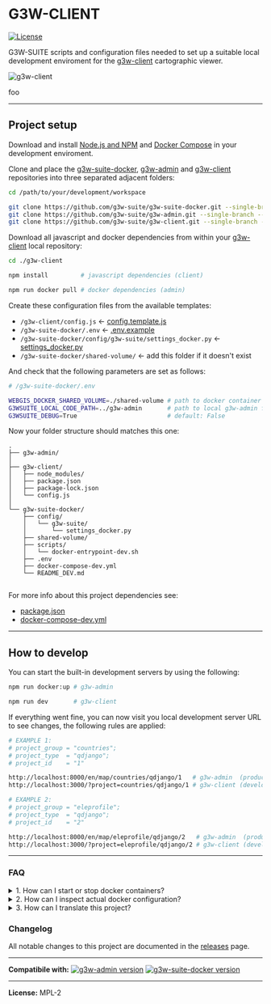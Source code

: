 # G3W-CLIENT

[![License](https://img.shields.io/badge/license-MPL%202-blue.svg?style=flat)](LICENSE)

G3W-SUITE scripts and configuration files needed to set up a suitable local development enviroment for the [g3w-client](https://g3w-suite.readthedocs.io/en/latest/g3wsuite_client.html) cartographic viewer.

![g3w-client](https://g3w-suite.readthedocs.io/en/latest/_images/g3wclient_interface.png)

foo

---

## Project setup

Download and install [Node.js and NPM](https://docs.npmjs.com/downloading-and-installing-node-js-and-npm) and [Docker Compose](https://docs.docker.com/compose/install/) in your development enviroment.

Clone and place the [g3w-suite-docker](https://github.com/g3w-suite/g3w-suite-docker), [g3w-admin](https://github.com/g3w-suite/g3w-admin) and [g3w-client](https://github.com/g3w-suite/g3w-client) repositories into three separated adjacent folders:

```sh
cd /path/to/your/development/workspace

git clone https://github.com/g3w-suite/g3w-suite-docker.git --single-branch --branch dev ./g3w-suite-docker
git clone https://github.com/g3w-suite/g3w-admin.git --single-branch --branch dev ./g3w-admin
git clone https://github.com/g3w-suite/g3w-client.git --single-branch --branch dev ./g3w-client
```
Download all javascript and docker dependencies from within your [g3w-client](https://github.com/g3w-suite/g3w-client) local repository:

```sh
cd ./g3w-client
```
```sh
npm install         # javascript dependencies (client)
```
```sh
npm run docker pull # docker dependencies (admin)
```

Create these configuration files from the available templates:

- `/g3w-client/config.js` ← [config.template.js](https://github.com/g3w-suite/g3w-client/blob/dev/config.template.js)
- `/g3w-suite-docker/.env` ← [.env.example](https://github.com/g3w-suite/g3w-suite-docker/blob/dev/.env.example)
- `/g3w-suite-docker/config/g3w-suite/settings_docker.py` ← [settings_docker.py](https://github.com/g3w-suite/g3w-suite-docker/blob/dev/config/g3w-suite/settings_docker.py)
- `/g3w-suite-docker/shared-volume/` ← add this folder if it doesn't exist

And check that the following parameters are set as follows:

```sh
# /g3w-suite-docker/.env

WEBGIS_DOCKER_SHARED_VOLUME=./shared-volume # path to docker container shared volume
G3WSUITE_LOCAL_CODE_PATH=../g3w-admin       # path to local g3w-admin folder
G3WSUITE_DEBUG=True                         # default: False
```

Now your folder structure should matches this one:

```
.
├── g3w-admin/
│
├── g3w-client/
│   ├── node_modules/
│   ├── package.json
│   ├── package-lock.json
│   └── config.js
│
└── g3w-suite-docker/
    ├── config/
    │   └── g3w-suite/
    │       └── settings_docker.py
    ├── shared-volume/
    ├── scripts/
    │   └── docker-entrypoint-dev.sh
    ├── .env
    ├── docker-compose-dev.yml
    └── README_DEV.md
    
```

For more info about this project dependencies see:

- [package.json](https://github.com/g3w-suite/g3w-client/blob/dev/package.json)
- [docker-compose-dev.yml](https://github.com/g3w-suite/g3w-suite-docker/blob/dev/docker-compose-dev.yml)

---

## How to develop

You can start the built-in development servers by using the following:

```sh
npm run docker:up # g3w-admin
```

```sh
npm run dev       # g3w-client
```

If everything went fine, you can now visit you local development server URL to see changes, the following rules are applied:

```sh
# EXAMPLE 1:
# project_group = "countries";
# project_type  = "qdjango";
# project_id    = "1"

http://localhost:8000/en/map/countries/qdjango/1   # g3w-admin  (production)
http://localhost:3000/?project=countries/qdjango/1 # g3w-client (development)
```

```sh
# EXAMPLE 2:
# project_group = "eleprofile";
# project_type  = "qdjango";
# project_id    = "2"

http://localhost:8000/en/map/eleprofile/qdjango/2   # g3w-admin  (production)
http://localhost:3000/?project=eleprofile/qdjango/2 # g3w-client (development)
```

---

### FAQ

<details>

<summary>1. How can I start or stop docker containers?</summary>

For those unfamiliar with docker development [docker-compose](https://docs.docker.com/compose/) is a tool for defining and running multi-container applications.

Below are described the most frequent commands, that are also available here in this repository as [npm scripts](https://docs.npmjs.com/cli/run-script/), you can find similar information by running `npm run` from the command line.


Define and run the services that make up the g3w-client (admin) development server:

```
docker
  docker compose --env-file ../g3w-suite-docker/.env --file ../g3w-suite-docker/docker-compose-dev.yml --project-name g3w-suite-docker --project-directory ../g3w-suite-docker
```

Create and start containers (run default admin server at [localhost:8000](http://localhost:8000)):

```
docker:up
  npm run docker up -- -d
```

Stop and remove containers, networks, images, and volumes:

```
docker:down
  npm run docker down
```

Validate and view the Compose file (load and parse [docker-compose-dev.yml](https://github.com/g3w-suite/g3w-suite-docker/blob/dev/docker-compose-dev.yml) and [.env](https://github.com/g3w-suite/g3w-suite-docker/blob/dev/.env.example) variables):

```
docker:config
  npm run docker config
```

View output from containers:

```
docker:logs
    npm run docker logs
```

For more info:

- [Overview of docker-compose CLI](https://docs.docker.com/compose/reference/)

</details>

<details>

<summary>2. How can I inspect actual docker configuration?</summary>

If you are having trouble with your current project configuration you can use the docker config command to inspect the actual values of the variables passed to your docker container:

```sh
npm run docker config
```

If your container struggles to boot properly you can also use the docker logs command related to a specific container:

```sh
npm run docker logs g3w-suite -- -f
npm run docker logs postgis -- -f
```

For more info:

- [Overview of g3w-suite dockerization](https://g3w-suite.readthedocs.io/en/latest/docker.html)

</details>

<details>

<summary>3. How can I translate this project?</summary>

Depending on your current project version, you can edit one of the following files and then submit a [pull request](https://docs.github.com/en/pull-requests/collaborating-with-pull-requests/proposing-changes-to-your-work-with-pull-requests/creating-a-pull-request):

- `/g3w-client/src/locales/` (> v3.4)
- `/g3w-client/src/config/i18n/index.js` (<= v3.4)

</details>

### Changelog

All notable changes to this project are documented in the [releases](https://github.com/g3w-suite/g3w-client/releases) page.

---

**Compatibile with:**
[![g3w-admin version](https://img.shields.io/badge/g3w--admin-3.4-1EB300.svg?style=flat)](https://github.com/g3w-suite/g3w-admin)
[![g3w-suite-docker version](https://img.shields.io/badge/g3w--suite--docker-1.0-1EB300.svg?style=flat)](https://github.com/g3w-suite/g3w-suite-docker)

---

**License:** MPL-2
